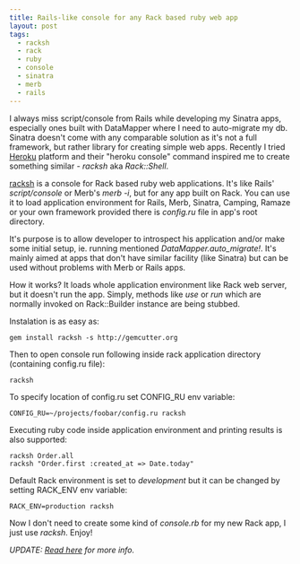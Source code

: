 ```yaml
---
title: Rails-like console for any Rack based ruby web app
layout: post
tags:
  - racksh
  - rack
  - ruby
  - console
  - sinatra
  - merb
  - rails
---
```


I always miss script/console from Rails while developing my Sinatra apps, especially ones built with DataMapper where I need to auto-migrate my db. Sinatra doesn't come with any comparable solution as it's not a full framework, but rather library for creating simple web apps. Recently I tried [Heroku](http://heroku.com/) platform and their "heroku console" command inspired me to create something similar - _racksh_ aka _Rack::Shell_.

[racksh](http://github.com/sickill/racksh) is a console for Rack based ruby web applications. It's like Rails' _script/console_ or Merb's _merb -i_, but for any app built on Rack. You can use it to load application environment for Rails, Merb, Sinatra, Camping, Ramaze or your own framework provided there is _config.ru_ file in app's root directory.

It's purpose is to allow developer to introspect his application and/or make some initial setup, ie. running mentioned _DataMapper.auto_migrate!_. It's mainly aimed at apps that don't have similar facility (like Sinatra) but can be used without problems with Merb or Rails apps.

How it works? It loads whole application environment like Rack web server, but it doesn't run the app. Simply, methods like _use_ or _run_ which are normally invoked on Rack::Builder instance are being stubbed.

Instalation is as easy as:

    gem install racksh -s http://gemcutter.org

Then to open console run following inside rack application directory (containing config.ru file):

    racksh

To specify location of config.ru set CONFIG_RU env variable:

    CONFIG_RU=~/projects/foobar/config.ru racksh

Executing ruby code inside application environment and printing results is also supported:

    racksh Order.all
    racksh "Order.first :created_at => Date.today"

Default Rack environment is set to _development_ but it can be changed by setting RACK_ENV env variable:

    RACK_ENV=production racksh

Now I don't need to create some kind of _console.rb_ for my new Rack app, I just use _racksh_. Enjoy!

_UPDATE: [Read here](/blog/2009/11/19/more-rack-shell-goodies-for-all-rack-worshippers.html) for more info._
